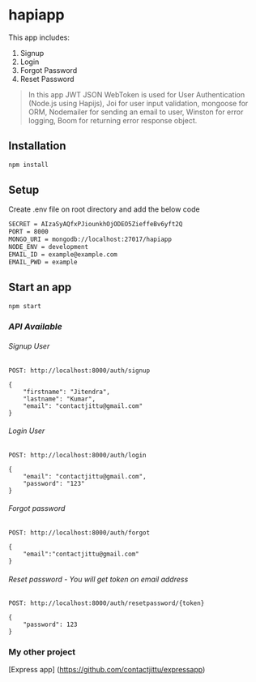 # hapiapp

This app includes:
1. Signup
2. Login
3. Forgot Password
4. Reset Password

> In this app JWT JSON WebToken is used for User Authentication (Node.js using Hapijs),
> Joi for user input validation,
> mongoose for ORM,
> Nodemailer for sending an email to user,
> Winston for error logging,
> Boom for returning error response object.

## Installation

```sh
npm install
```

## Setup
Create .env file on root directory and add the below code
```sh
SECRET = AIzaSyAQfxPJiounkhOjODEO5ZieffeBv6yft2Q
PORT = 8000
MONGO_URI = mongodb://localhost:27017/hapiapp
NODE_ENV = development
EMAIL_ID = example@example.com
EMAIL_PWD = example
```

## Start an app

```sh
npm start
```

### *API Available*

###### *Signup User*

	POST: http://localhost:8000/auth/signup

	{
		"firstname": "Jitendra",
		"lastname": "Kumar",
		"email": "contactjittu@gmail.com"
	}
  
###### *Login User*

	POST: http://localhost:8000/auth/login

	{
		"email": "contactjittu@gmail.com",
		"password": "123"
	}
	
###### *Forgot password*

	POST: http://localhost:8000/auth/forgot
	
	{
		"email":"contactjittu@gmail.com"
	}
	
###### *Reset password* - You will get token on email address
	
	POST: http://localhost:8000/auth/resetpassword/{token}
	
	{
	 	"password": 123
	}


### My other project

[Express app] (https://github.com/contactjittu/expressapp)
